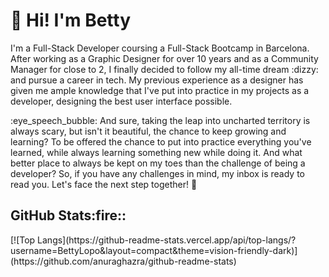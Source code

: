 <h1>👋 Hi! I'm Betty</h1>

<p>I'm a Full-Stack Developer coursing a Full-Stack Bootcamp in Barcelona. After working as a Graphic Designer for over 10 years and as a Community Manager for close to 2, I finally decided to follow my all-time dream :dizzy: and pursue a career in tech. My previous experience as a designer has given me ample knowledge that I've put into practice in my projects as a developer, designing the best user interface possible. </p>

<p>:eye_speech_bubble: And sure, taking the leap into uncharted territory is always scary, but isn't it beautiful, the chance to keep growing and learning? To be offered the chance to put into practice everything you've learned, while always learning something new while doing it. And what better place to always be kept on my toes than the challenge of being a developer? So, if you have any challenges in mind, my inbox is ready to read you. Let's face the next step together! 👾</p>

<h2>GitHub Stats:fire::</h2>
[![Top Langs](https://github-readme-stats.vercel.app/api/top-langs/?username=BettyLopo&layout=compact&theme=vision-friendly-dark)](https://github.com/anuraghazra/github-readme-stats)




<div>
  
</div>

<!--
**BettyLopo/BettyLopo** is a ✨ _special_ ✨ repository because its `README.md` (this file) appears on your GitHub profile.

Here are some ideas to get you started:

- 🔭 I’m currently working on ...
- 🌱 I’m currently learning ...
- 👯 I’m looking to collaborate on ...
- 🤔 I’m looking for help with ...
- 💬 Ask me about ...
- 📫 How to reach me: ...
- 😄 Pronouns: ...
- ⚡ Fun fact: ...
-->
